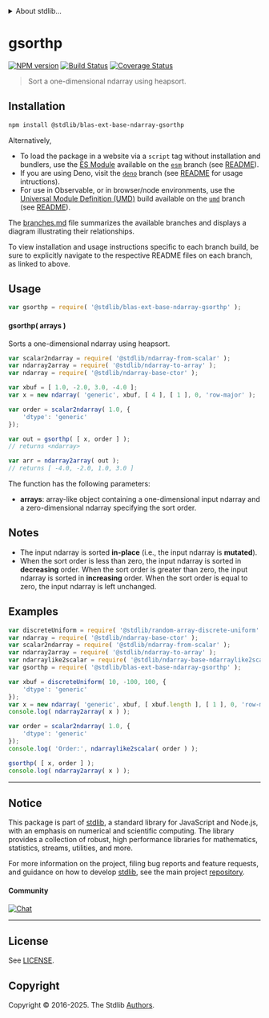 <!--

@license Apache-2.0

Copyright (c) 2025 The Stdlib Authors.

Licensed under the Apache License, Version 2.0 (the "License");
you may not use this file except in compliance with the License.
You may obtain a copy of the License at

   http://www.apache.org/licenses/LICENSE-2.0

Unless required by applicable law or agreed to in writing, software
distributed under the License is distributed on an "AS IS" BASIS,
WITHOUT WARRANTIES OR CONDITIONS OF ANY KIND, either express or implied.
See the License for the specific language governing permissions and
limitations under the License.

-->


<details>
  <summary>
    About stdlib...
  </summary>
  <p>We believe in a future in which the web is a preferred environment for numerical computation. To help realize this future, we've built stdlib. stdlib is a standard library, with an emphasis on numerical and scientific computation, written in JavaScript (and C) for execution in browsers and in Node.js.</p>
  <p>The library is fully decomposable, being architected in such a way that you can swap out and mix and match APIs and functionality to cater to your exact preferences and use cases.</p>
  <p>When you use stdlib, you can be absolutely certain that you are using the most thorough, rigorous, well-written, studied, documented, tested, measured, and high-quality code out there.</p>
  <p>To join us in bringing numerical computing to the web, get started by checking us out on <a href="https://github.com/stdlib-js/stdlib">GitHub</a>, and please consider <a href="https://opencollective.com/stdlib">financially supporting stdlib</a>. We greatly appreciate your continued support!</p>
</details>

# gsorthp

[![NPM version][npm-image]][npm-url] [![Build Status][test-image]][test-url] [![Coverage Status][coverage-image]][coverage-url] <!-- [![dependencies][dependencies-image]][dependencies-url] -->

> Sort a one-dimensional ndarray using heapsort.

<section class="intro">

</section>

<!-- /.intro -->

<section class="installation">

## Installation

```bash
npm install @stdlib/blas-ext-base-ndarray-gsorthp
```

Alternatively,

-   To load the package in a website via a `script` tag without installation and bundlers, use the [ES Module][es-module] available on the [`esm`][esm-url] branch (see [README][esm-readme]).
-   If you are using Deno, visit the [`deno`][deno-url] branch (see [README][deno-readme] for usage intructions).
-   For use in Observable, or in browser/node environments, use the [Universal Module Definition (UMD)][umd] build available on the [`umd`][umd-url] branch (see [README][umd-readme]).

The [branches.md][branches-url] file summarizes the available branches and displays a diagram illustrating their relationships.

To view installation and usage instructions specific to each branch build, be sure to explicitly navigate to the respective README files on each branch, as linked to above.

</section>

<section class="usage">

## Usage

```javascript
var gsorthp = require( '@stdlib/blas-ext-base-ndarray-gsorthp' );
```

#### gsorthp( arrays )

Sorts a one-dimensional ndarray using heapsort.

```javascript
var scalar2ndarray = require( '@stdlib/ndarray-from-scalar' );
var ndarray2array = require( '@stdlib/ndarray-to-array' );
var ndarray = require( '@stdlib/ndarray-base-ctor' );

var xbuf = [ 1.0, -2.0, 3.0, -4.0 ];
var x = new ndarray( 'generic', xbuf, [ 4 ], [ 1 ], 0, 'row-major' );

var order = scalar2ndarray( 1.0, {
    'dtype': 'generic'
});

var out = gsorthp( [ x, order ] );
// returns <ndarray>

var arr = ndarray2array( out );
// returns [ -4.0, -2.0, 1.0, 3.0 ]
```

The function has the following parameters:

-   **arrays**: array-like object containing a one-dimensional input ndarray and a zero-dimensional ndarray specifying the sort order.

</section>

<!-- /.usage -->

<section class="notes">

## Notes

-   The input ndarray is sorted **in-place** (i.e., the input ndarray is **mutated**).
-   When the sort order is less than zero, the input ndarray is sorted in **decreasing** order. When the sort order is greater than zero, the input ndarray is sorted in **increasing** order. When the sort order is equal to zero, the input ndarray is left unchanged.

</section>

<!-- /.notes -->

<section class="examples">

## Examples

<!-- eslint no-undef: "error" -->

```javascript
var discreteUniform = require( '@stdlib/random-array-discrete-uniform' );
var ndarray = require( '@stdlib/ndarray-base-ctor' );
var scalar2ndarray = require( '@stdlib/ndarray-from-scalar' );
var ndarray2array = require( '@stdlib/ndarray-to-array' );
var ndarraylike2scalar = require( '@stdlib/ndarray-base-ndarraylike2scalar' );
var gsorthp = require( '@stdlib/blas-ext-base-ndarray-gsorthp' );

var xbuf = discreteUniform( 10, -100, 100, {
    'dtype': 'generic'
});
var x = new ndarray( 'generic', xbuf, [ xbuf.length ], [ 1 ], 0, 'row-major' );
console.log( ndarray2array( x ) );

var order = scalar2ndarray( 1.0, {
    'dtype': 'generic'
});
console.log( 'Order:', ndarraylike2scalar( order ) );

gsorthp( [ x, order ] );
console.log( ndarray2array( x ) );
```

</section>

<!-- /.examples -->

<!-- Section for related `stdlib` packages. Do not manually edit this section, as it is automatically populated. -->

<section class="related">

</section>

<!-- /.related -->

<!-- Section for all links. Make sure to keep an empty line after the `section` element and another before the `/section` close. -->


<section class="main-repo" >

* * *

## Notice

This package is part of [stdlib][stdlib], a standard library for JavaScript and Node.js, with an emphasis on numerical and scientific computing. The library provides a collection of robust, high performance libraries for mathematics, statistics, streams, utilities, and more.

For more information on the project, filing bug reports and feature requests, and guidance on how to develop [stdlib][stdlib], see the main project [repository][stdlib].

#### Community

[![Chat][chat-image]][chat-url]

---

## License

See [LICENSE][stdlib-license].


## Copyright

Copyright &copy; 2016-2025. The Stdlib [Authors][stdlib-authors].

</section>

<!-- /.stdlib -->

<!-- Section for all links. Make sure to keep an empty line after the `section` element and another before the `/section` close. -->

<section class="links">

[npm-image]: http://img.shields.io/npm/v/@stdlib/blas-ext-base-ndarray-gsorthp.svg
[npm-url]: https://npmjs.org/package/@stdlib/blas-ext-base-ndarray-gsorthp

[test-image]: https://github.com/stdlib-js/blas-ext-base-ndarray-gsorthp/actions/workflows/test.yml/badge.svg?branch=main
[test-url]: https://github.com/stdlib-js/blas-ext-base-ndarray-gsorthp/actions/workflows/test.yml?query=branch:main

[coverage-image]: https://img.shields.io/codecov/c/github/stdlib-js/blas-ext-base-ndarray-gsorthp/main.svg
[coverage-url]: https://codecov.io/github/stdlib-js/blas-ext-base-ndarray-gsorthp?branch=main

<!--

[dependencies-image]: https://img.shields.io/david/stdlib-js/blas-ext-base-ndarray-gsorthp.svg
[dependencies-url]: https://david-dm.org/stdlib-js/blas-ext-base-ndarray-gsorthp/main

-->

[chat-image]: https://img.shields.io/gitter/room/stdlib-js/stdlib.svg
[chat-url]: https://app.gitter.im/#/room/#stdlib-js_stdlib:gitter.im

[stdlib]: https://github.com/stdlib-js/stdlib

[stdlib-authors]: https://github.com/stdlib-js/stdlib/graphs/contributors

[umd]: https://github.com/umdjs/umd
[es-module]: https://developer.mozilla.org/en-US/docs/Web/JavaScript/Guide/Modules

[deno-url]: https://github.com/stdlib-js/blas-ext-base-ndarray-gsorthp/tree/deno
[deno-readme]: https://github.com/stdlib-js/blas-ext-base-ndarray-gsorthp/blob/deno/README.md
[umd-url]: https://github.com/stdlib-js/blas-ext-base-ndarray-gsorthp/tree/umd
[umd-readme]: https://github.com/stdlib-js/blas-ext-base-ndarray-gsorthp/blob/umd/README.md
[esm-url]: https://github.com/stdlib-js/blas-ext-base-ndarray-gsorthp/tree/esm
[esm-readme]: https://github.com/stdlib-js/blas-ext-base-ndarray-gsorthp/blob/esm/README.md
[branches-url]: https://github.com/stdlib-js/blas-ext-base-ndarray-gsorthp/blob/main/branches.md

[stdlib-license]: https://raw.githubusercontent.com/stdlib-js/blas-ext-base-ndarray-gsorthp/main/LICENSE

</section>

<!-- /.links -->
